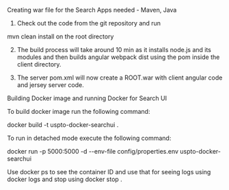 Creating war file for the Search 
Apps needed - Maven, Java

1. Check out the code from the git repository and run 

mvn clean install on the root directory

2. The build process will take around 10 min as it installs node.js and its modules and then builds angular webpack dist using the pom inside the client directory.

3. The server pom.xml will now create a ROOT.war with client angular code and jersey server code.


Building Docker image and running Docker for Search UI

To build docker image run the following command:

docker build -t uspto-docker-searchui .

To run in detached mode execute the following command:

docker run -p 5000:5000 -d --env-file config/properties.env uspto-docker-searchui

Use docker ps to see the container ID and use that for seeing logs using
docker logs <Container ID > and stop using docker stop <container ID >.